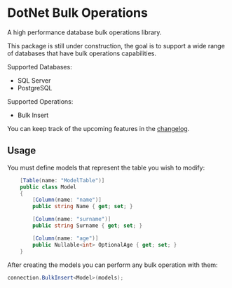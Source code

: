 # DotNet Bulk Operations

A high performance database bulk operations library.

This package is still under construction, the goal is to support a wide range of databases that have bulk operations capabilities.

Supported Databases:

* SQL Server
* PostgreSQL

Supported Operations:

* Bulk Insert

You can keep track of the upcoming features in the [changelog](https://github.com/LTMenezes/DotNetBulkOperations/CHANGELOG.md).

## Usage

You must define models that represent the table you wish to modify:
```csharp
    [Table(name: "ModelTable")]
    public class Model
    {
        [Column(name: "name")]
        public string Name { get; set; }

        [Column(name: "surname")]
        public string Surname { get; set; }

        [Column(name: "age")]
        public Nullable<int> OptionalAge { get; set; }
    }
```

After creating the models you can perform any bulk operation with them:
```csharp
connection.BulkInsert<Model>(models);
```
